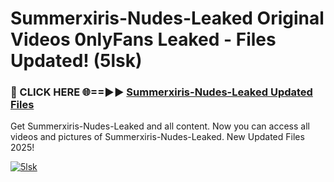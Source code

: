 # Summerxiris-Nudes-Leaked Original Videos 0nlyFans Leaked - Files Updated! (5lsk)

<h3>🔴 CLICK HERE 🌐==►► <a href="https://tinyurl.com/4mcuefdz" rel="nofollow">Summerxiris-Nudes-Leaked Updated Files</a></h3>

Get Summerxiris-Nudes-Leaked and all content. Now you can access all videos and pictures of Summerxiris-Nudes-Leaked. New Updated Files 2025!

[![5lsk](https://i.imgur.com/StAQSOY.gif)](https://tinyurl.com/4mcuefdz)
